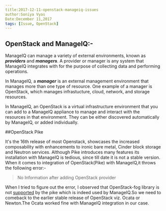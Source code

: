 ```yaml
---
title:2017-12-11-openstack-manageiq-issues
author:Soniya Vyas
Date:December 11,2017
tags: [Issue, OpenStack]
---
```



## OpenStack and ManageIQ:-

ManageIQ can manage a variety of external environments, known as *__providers__* and *__managers__*. A provider or manager is any system that ManageIQ integrates with for the purpose of collecting data and performing operations.

In ManageIQ, a *__manager__* is an external management environment that manages more than one type of resource. One example of a manager is OpenStack, which manages infrastucture, cloud, network, and storage resources.

In ManageIQ, an OpenStack is a virtual infrastructure environment that you can add to a ManageIQ appliance to manage and interact with the resources in that environment. They can be either discovered automatically by ManageIQ, or added individually.

##OpenStack Pike

It's the 16th release of most Openstack, showcases the increased composability with enhancements to ironic bare metal, Cinder block storage and Neutron services. Although Pike introduces many features its installation with ManageIQ is tedious, since till date it is not a stable version.
When it comes to integration of OpenStack(Pike) with ManageIQ,it throws the following error:-
>No Information after adding OpenStack provider

When I tried to figure out the error, I observed that OpenStack-fog library is not [supported](https://github.com/fog/fog-openstack/blob/master/supported.md) by the pike which is indeed used by ManageIQ.So we need to comeback to the earlier stable release of OpenStack viz. Ocata or Newton.The Ocata worked fine with ManageIQ integration in our case.


